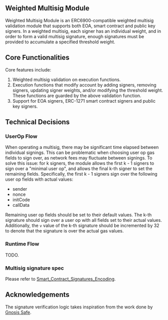 ## Weighted Multisig Module
Weighted Multisig Module is an ERC6900-compatible weighted multisig validation module that supports both EOA, smart contract and public key signers. In a weighted multisig, each signer has an individual weight, and in order to form a valid multisig signature, enough signatures must be provided to accumulate a specified threshold weight.

## Core Functionalities
Core features include:
1. Weighted multisig validation on execution functions.
2. Execution functions that modify account by adding signers, removing signers, updating signer weights, and/or modifying the threshold weight. These functions are guarded by the above validation function.
3. Support for EOA signers, ERC-1271 smart contract signers and public key signers.

## Technical Decisions
### UserOp Flow
When operating a multisig, there may be significant time elapsed between individual signings. This can be problematic when choosing user op gas fields to sign over, as network fees may fluctuate between signings. To solve this issue: for k signers, the module allows the first k - 1 signers to sign over a "minimal user op", and allows the final k-th signer to set the remaining fields. Specifically, the first k - 1 signers sign over the following user op fields with actual values:
- sender
- nonce
- initCode
- callData

Remaining user op fields should be set to their default values.
The k-th signature should sign over a user op with all fields set to their actual values. Additionally, the `v` value of the k-th signature should be incremented by 32 to denote that the signature is over the actual gas values.

### Runtime Flow
TODO.

### Multisig signature spec
Please refer to [Smart_Contract_Signatures_Encoding](../../../../../../docs/Smart_Contract_Signatures_Encoding.md).

## Acknowledgements
The signature verification logic takes inspiration from the work done by [Gnosis Safe](https://github.com/safe-global/safe-smart-account).
